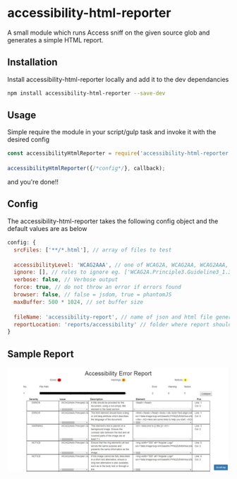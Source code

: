 
# accessibility-html-reporter
A small module which runs Access sniff on the given source glob and generates a simple HTML report.

## Installation

Install accessibility-html-reporter locally and add it to the dev dependancies
```bash
npm install accessibility-html-reporter --save-dev
```

## Usage

Simple require the module in your script/gulp task and invoke it with the desired config

```js
const accessibilityHtmlReporter = require('accessibility-html-reporter');

accessibilityHtmlReporter({/*config*/}, callback);

```

and you're done!!

## Config

The accessibility-html-reporter takes the following config object and the default values are as below

```js
config: {
  srcFiles: ['**/*.html'], // array of files to test

  accessibilityLevel: 'WCAG2AAA', // one of WCAG2A, WCAG2AA, WCAG2AAA, and Section508
  ignore: [], // rules to ignore eg. ['WCAG2A.Principle3.Guideline3_1.3_1_1.H57.2']
  verbose: false, // Verbose output
  force: true, // do not throw an error if errors found
  browser: false, // false = jsdom, true = phantomJS
  maxBuffer: 500 * 1024, // set buffer size

  fileName: 'accessibility-report', // name of json and html file generated
  reportLocation: 'reports/accessibility' // folder where report should be written
}
```

## Sample Report

![This is what the report looks like](sample.jpg?raw=true "Sample Report")
